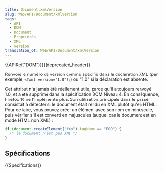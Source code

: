 ```yaml
---
title: Document.xmlVersion
slug: Web/API/Document/xmlVersion
tags:
  - API
  - DOM
  - Document
  - Propriétés
  - XML
  - version
translation_of: Web/API/Document/xmlVersion
---
```

{{APIRef("DOM")}}{{deprecated_header}}

Renvoie le numéro de version comme spécifié dans la déclaration XML (par exemple, `<?xml version="1.0"?>`) ou "1.0" si la déclaration est absente.

Cet attribut n'a jamais été réellement utile, parce qu'il a toujours renvoyé 1.0, et a été supprimé dans la spécification DOM Niveau 4. En conséquence, Firefox 10 ne l'implémente plus. Son utilisation principale dans le passé consistait à détecter si le document était rendu en XML plutôt qu'en HTML. Pour ce faire, vous pouvez créer un élément avec son nom en minuscule, puis vérifier s'il est converti en majuscules (auquel cas le document est en mode HTML non XML) :

```js
if (document.createElement("foo").tagName == "FOO") {
  /* le document n'est pas XML */
}
```

## Spécifications

{{Specifications}}
